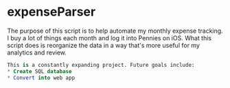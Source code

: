 # expenseParser

The purpose of this script is to help automate my monthly expense tracking. I buy a lot of things each month and log it into Pennies on iOS. What this script does is reorganize the data in a way that's more useful for my analytics and review.

```SQL
This is a constantly expanding project. Future goals include:
* Create SQL database
* Convert into web app
```

